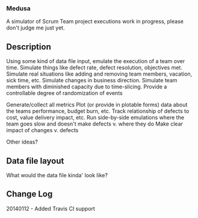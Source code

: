 ### Medusa

A simulator of Scrum Team project executions
work in progress, please don't judge me just yet.

## Description

Using some kind of data file input, emulate the execution of a team over time. 
Simulate things like defect rate, defect resolution, objectives met.
Simulate real situations like adding and removing team members, vacation, sick time, etc.
Simulate changes in business direction.
Simulate team members with diminished capacity due to time-slicing.
Provide a controllable degree of randomization of events

Generate/collect all metrics
Plot (or provide in plotable forms) data about the teams performance, budget burn, etc.
Track relationship of defects to cost, value delivery impact, etc.
Run side-by-side emulations where the team goes slow and doesn't make defects v. where they do
Make clear impact of changes v. defects

Other ideas?


## Data file layout

What would the data file kinda' look like?

## Change Log

20140112 - Added Travis CI support
